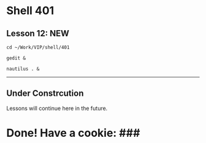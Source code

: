 # Shell 401
## Lesson 12: NEW

`cd ~/Work/VIP/shell/401`

`gedit &`

`nautilus . &`
___

## Under Constrcution
Lessons will continue here in the future.

# Done! Have a cookie: ### #

